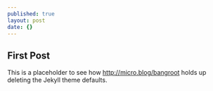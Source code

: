 ```yaml
---
published: true
layout: post
date: {}
---
```

## First Post

This is a placeholder to see how http://micro.blog/bangroot holds up deleting the Jekyll theme defaults.
